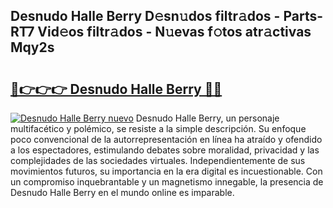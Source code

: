 ## Desnudo Halle Berry D𝚎sn𝚞dos filtr𝚊dos - Parts-RT7 Vid𝚎os filtr𝚊dos - N𝚞evas f𝚘tos atr𝚊ctivas Mqy2s

# <h2><a href="http://mbatjyc.tromn.icu/?c=Desnudo+Halle+Berry">🔗👉👉👉 Desnudo Halle Berry 🔗🔗</a></h2>

[![Desnudo Halle Berry nuevo](https://i.imgur.com/pEAQMta.gif)](http://mbatjyc.tromn.icu/?c=Desnudo+Halle+Berry)
Desnudo Halle Berry, un personaje multifacético y polémico, se resiste a la simple descripción. Su enfoque poco convencional de la autorrepresentación en línea ha atraído y ofendido a los espectadores, estimulando debates sobre moralidad, privacidad y las complejidades de las sociedades virtuales. Independientemente de sus movimientos futuros, su importancia en la era digital es incuestionable. Con un compromiso inquebrantable y un magnetismo innegable, la presencia de Desnudo Halle Berry en el mundo online es imparable.
